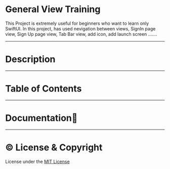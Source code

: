 # General View Training
This Project is extremely useful for beginners who want to learn only SwiftUI. In this project, has used nevigation between views, SignIn page view, 
Sign Up page view, Tab Bar view, add icon, add launch screen .......

---
# Description 


---
# Table of Contents

---
# Documentation📑


---
# © License  & Copyright 

License under the [MIT License](LICENSE)
